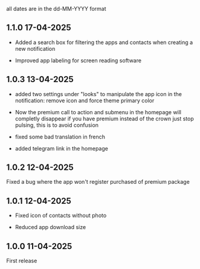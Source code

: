 all dates are in the dd-MM-YYYY format


## 1.1.0 17-04-2025
- Added a search box for filtering the apps and contacts when creating a new notification

- Improved app labeling for screen reading software

## 1.0.3 13-04-2025

- added two settings under "looks" to manipulate the app icon in the notification: remove icon and force theme primary color

- Now the premium call to action and submenu in the homepage will completly disappear if you have premium instead of the crown just stop pulsing, this is to avoid confusion

- fixed some bad translation in french
- added telegram link in the homepage

## 1.0.2 12-04-2025
Fixed a bug where the app won't register purchased of premium package

## 1.0.1 12-04-2025

- Fixed icon of contacts without photo

- Reduced app download size


## 1.0.0 11-04-2025

First release
